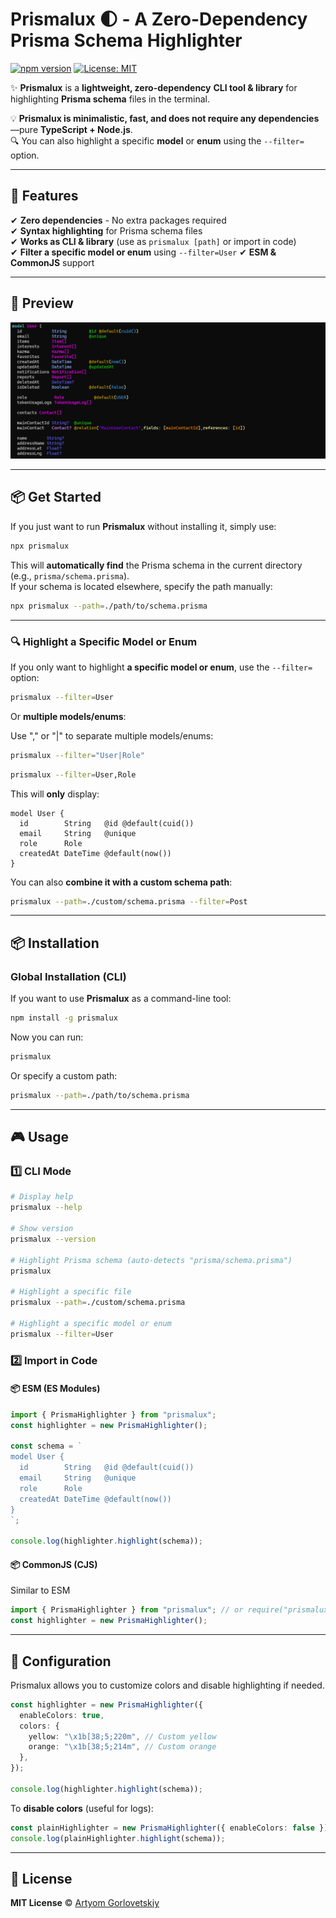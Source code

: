 # Prismalux 🌓 - A **Zero-Dependency** Prisma Schema Highlighter

[![npm version](https://img.shields.io/npm/v/prismalux.svg?style=flat-square)](https://www.npmjs.com/package/prismalux)
[![License: MIT](https://img.shields.io/badge/License-MIT-blue.svg)](LICENSE)

✨ **Prismalux** is a **lightweight, zero-dependency** **CLI tool & library** for highlighting **Prisma schema** files in the terminal.

💡 **Prismalux is minimalistic, fast, and does not require any dependencies**—pure **TypeScript + Node.js**.  
🔍 You can also highlight a specific **model** or **enum** using the `--filter=` option.

---

## 🚀 Features

✔ **Zero dependencies** - No extra packages required  
✔ **Syntax highlighting** for Prisma schema files  
✔ **Works as CLI & library** (use as `prismalux [path]` or import in code)  
✔ **Filter a specific model or enum** using `--filter=User`
✔ **ESM & CommonJS** support

---

## 📸 Preview

![Prismalux Syntax Highlighting](https://raw.githubusercontent.com/unbywyd/prismalux/master/assets/preview.png)

---

## **📦 Get Started**

If you just want to run **Prismalux** without installing it, simply use:

```sh
npx prismalux
```

This will **automatically find** the Prisma schema in the current directory (e.g., `prisma/schema.prisma`).  
If your schema is located elsewhere, specify the path manually:

```sh
npx prismalux --path=./path/to/schema.prisma
```

---

### **🔍 Highlight a Specific Model or Enum**

If you only want to highlight **a specific model or enum**, use the `--filter=` option:

```sh
prismalux --filter=User
```

Or **multiple models/enums**:

Use "," or "|" to separate multiple models/enums:

```sh
prismalux --filter="User|Role"
```

```sh
prismalux --filter=User,Role
```

This will **only** display:

```prisma
model User {
  id        String   @id @default(cuid())
  email     String   @unique
  role      Role
  createdAt DateTime @default(now())
}
```

You can also **combine it with a custom schema path**:

```sh
prismalux --path=./custom/schema.prisma --filter=Post
```

---

## **📦 Installation**

### **Global Installation (CLI)**

If you want to use **Prismalux** as a command-line tool:

```sh
npm install -g prismalux
```

Now you can run:

```sh
prismalux
```

Or specify a custom path:

```sh
prismalux --path=./path/to/schema.prisma
```

---

## 🎮 **Usage**

### **1️⃣ CLI Mode**

```sh
# Display help
prismalux --help

# Show version
prismalux --version

# Highlight Prisma schema (auto-detects "prisma/schema.prisma")
prismalux

# Highlight a specific file
prismalux --path=./custom/schema.prisma

# Highlight a specific model or enum
prismalux --filter=User
```

### **2️⃣ Import in Code**

#### **📦 ESM (ES Modules)**

```typescript
import { PrismaHighlighter } from "prismalux";
const highlighter = new PrismaHighlighter();

const schema = `
model User {
  id        String   @id @default(cuid())
  email     String   @unique
  role      Role
  createdAt DateTime @default(now())
}
`;

console.log(highlighter.highlight(schema));
```

#### **📦 CommonJS (CJS)**

Similar to ESM

```javascript
import { PrismaHighlighter } from "prismalux"; // or require("prismalux")
const highlighter = new PrismaHighlighter();
```

---

## 🔧 **Configuration**

Prismalux allows you to customize colors and disable highlighting if needed.

```typescript
const highlighter = new PrismaHighlighter({
  enableColors: true,
  colors: {
    yellow: "\x1b[38;5;220m", // Custom yellow
    orange: "\x1b[38;5;214m", // Custom orange
  },
});

console.log(highlighter.highlight(schema));
```

To **disable colors** (useful for logs):

```typescript
const plainHighlighter = new PrismaHighlighter({ enableColors: false });
console.log(plainHighlighter.highlight(schema));
```

---

## 📜 **License**

**MIT License** © [Artyom Gorlovetskiy](https://github.com/unbywyd)
